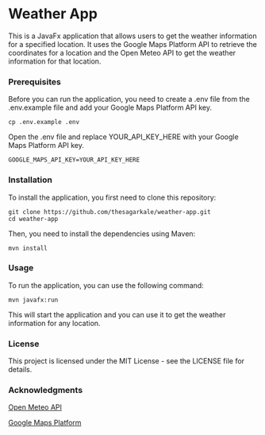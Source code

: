 # Weather App
This is a JavaFx application that allows users to get the weather information for a specified location. It uses the Google Maps Platform API to retrieve the coordinates for a location and the Open Meteo API to get the weather information for that location.

### Prerequisites
Before you can run the application, you need to create a .env file from the .env.example file and add your Google Maps Platform API key.

```
cp .env.example .env
```

Open the .env file and replace YOUR_API_KEY_HERE with your Google Maps Platform API key.

```
GOOGLE_MAPS_API_KEY=YOUR_API_KEY_HERE
```

### Installation
To install the application, you first need to clone this repository:

```
git clone https://github.com/thesagarkale/weather-app.git
cd weather-app
```

Then, you need to install the dependencies using Maven:

```
mvn install
```

### Usage
To run the application, you can use the following command:

```agsl
mvn javafx:run
```

This will start the application and you can use it to get the weather information for any location.

### License
This project is licensed under the MIT License - see the LICENSE file for details.

### Acknowledgments
[Open Meteo API](https://open-meteo.com/en/docs)

[Google Maps Platform](https://mapsplatform.google.com/)